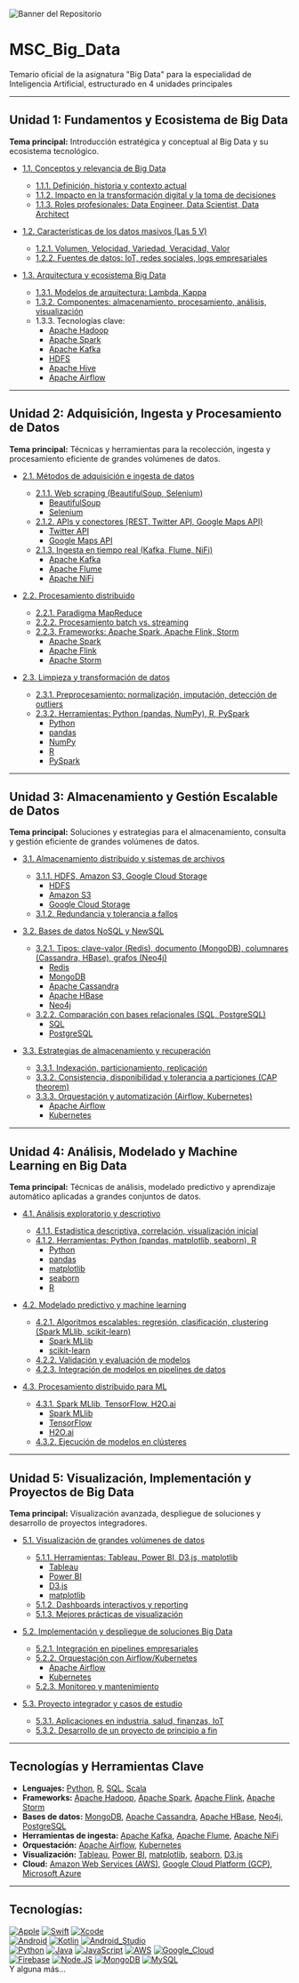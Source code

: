 ![Banner del Repositorio](bannerPortada.jpeg)

# MSC_Big_Data
Temario oficial de la asignatura "Big Data" para la especialidad de Inteligencia Artificial, estructurado en 4 unidades principales

---
## Unidad 1: Fundamentos y Ecosistema de Big Data

**Tema principal:** Introducción estratégica y conceptual al Big Data y su ecosistema tecnológico.

- [1.1. Conceptos y relevancia de Big Data](subtemas/1.1-conceptos-relevancia.md)  
  - [1.1.1. Definición, historia y contexto actual](subtemas/1.1.1-definicion-historia.md)
  - [1.1.2. Impacto en la transformación digital y la toma de decisiones](subtemas/1.1.2-impacto-transformacion.md)
  - [1.1.3. Roles profesionales: Data Engineer, Data Scientist, Data Architect](subtemas/1.1.3-roles-profesionales.md)

- [1.2. Características de los datos masivos (Las 5 V)](subtemas/1.2-caracteristicas-5v.md)  
  - [1.2.1. Volumen, Velocidad, Variedad, Veracidad, Valor](subtemas/1.2.1-5v.md)
  - [1.2.2. Fuentes de datos: IoT, redes sociales, logs empresariales](subtemas/1.2.2-fuentes-datos.md)

- [1.3. Arquitectura y ecosistema Big Data](subtemas/1.3-arquitectura-ecosistema.md)  
  - [1.3.1. Modelos de arquitectura: Lambda, Kappa](subtemas/1.3.1-modelos-arquitectura.md)
  - [1.3.2. Componentes: almacenamiento, procesamiento, análisis, visualización](subtemas/1.3.2-componentes.md)
  - 1.3.3. Tecnologías clave: 
    - [Apache Hadoop](https://hadoop.apache.org)
    - [Apache Spark](https://spark.apache.org)
    - [Apache Kafka](https://kafka.apache.org)
    - [HDFS](https://hadoop.apache.org/docs/stable/hadoop-project-dist/hadoop-hdfs/HdfsUserGuide.html)
    - [Apache Hive](https://hive.apache.org)
    - [Apache Airflow](https://airflow.apache.org)

---

## Unidad 2: Adquisición, Ingesta y Procesamiento de Datos

**Tema principal:** Técnicas y herramientas para la recolección, ingesta y procesamiento eficiente de grandes volúmenes de datos.

- [2.1. Métodos de adquisición e ingesta de datos](subtemas/2.1-adquisicion-ingesta.md)  
  - [2.1.1. Web scraping (BeautifulSoup, Selenium)](subtemas/2.1.1-web-scraping.md)
    - [BeautifulSoup](https://www.crummy.com/software/BeautifulSoup/)
    - [Selenium](https://www.selenium.dev/)
  - [2.1.2. APIs y conectores (REST, Twitter API, Google Maps API)](subtemas/2.1.2-apis-conectores.md)
    - [Twitter API](https://developer.twitter.com/en/docs)
    - [Google Maps API](https://developers.google.com/maps/documentation)
  - [2.1.3. Ingesta en tiempo real (Kafka, Flume, NiFi)](subtemas/2.1.3-ingesta-tiempo-real.md)
    - [Apache Kafka](https://kafka.apache.org)
    - [Apache Flume](https://flume.apache.org)
    - [Apache NiFi](https://nifi.apache.org)

- [2.2. Procesamiento distribuido](subtemas/2.2-procesamiento-distribuido.md)  
  - [2.2.1. Paradigma MapReduce](subtemas/2.2.1-mapreduce.md)
  - [2.2.2. Procesamiento batch vs. streaming](subtemas/2.2.2-batch-streaming.md)
  - [2.2.3. Frameworks: Apache Spark, Apache Flink, Storm](subtemas/2.2.3-frameworks.md)
    - [Apache Spark](https://spark.apache.org)
    - [Apache Flink](https://flink.apache.org)
    - [Apache Storm](https://storm.apache.org)

- [2.3. Limpieza y transformación de datos](subtemas/2.3-limpieza-transformacion.md)  
  - [2.3.1. Preprocesamiento: normalización, imputación, detección de outliers](subtemas/2.3.1-preprocesamiento.md)
  - [2.3.2. Herramientas: Python (pandas, NumPy), R, PySpark](subtemas/2.3.2-herramientas.md)
    - [Python](https://www.python.org)
    - [pandas](https://pandas.pydata.org/)
    - [NumPy](https://numpy.org/)
    - [R](https://www.r-project.org)
    - [PySpark](https://spark.apache.org/docs/latest/api/python/)

---

## Unidad 3: Almacenamiento y Gestión Escalable de Datos

**Tema principal:** Soluciones y estrategias para el almacenamiento, consulta y gestión eficiente de grandes volúmenes de datos.

- [3.1. Almacenamiento distribuido y sistemas de archivos](subtemas/3.1-almacenamiento-distribuido.md)  
  - [3.1.1. HDFS, Amazon S3, Google Cloud Storage](subtemas/3.1.1-hdfs-s3-gcs.md)
    - [HDFS](https://hadoop.apache.org/docs/stable/hadoop-project-dist/hadoop-hdfs/HdfsUserGuide.html)
    - [Amazon S3](https://aws.amazon.com/s3/)
    - [Google Cloud Storage](https://cloud.google.com/storage)
  - [3.1.2. Redundancia y tolerancia a fallos](subtemas/3.1.2-redundancia-tolerancia.md)

- [3.2. Bases de datos NoSQL y NewSQL](subtemas/3.2-bases-nosql-newsql.md)  
  - [3.2.1. Tipos: clave-valor (Redis), documento (MongoDB), columnares (Cassandra, HBase), grafos (Neo4j)](subtemas/3.2.1-tipos-nosql.md)
    - [Redis](https://redis.io)
    - [MongoDB](https://www.mongodb.com)
    - [Apache Cassandra](https://cassandra.apache.org)
    - [Apache HBase](https://hbase.apache.org)
    - [Neo4j](https://neo4j.com)
  - [3.2.2. Comparación con bases relacionales (SQL, PostgreSQL)](subtemas/3.2.2-comparacion-sql.md)
    - [SQL](https://www.sql.org)
    - [PostgreSQL](https://www.postgresql.org)

- [3.3. Estrategias de almacenamiento y recuperación](subtemas/3.3-estrategias-almacenamiento.md)  
  - [3.3.1. Indexación, particionamiento, replicación](subtemas/3.3.1-indexacion-particionamiento.md)
  - [3.3.2. Consistencia, disponibilidad y tolerancia a particiones (CAP theorem)](subtemas/3.3.2-cap-theorem.md)
  - [3.3.3. Orquestación y automatización (Airflow, Kubernetes)](subtemas/3.3.3-orquestacion-automatizacion.md)
    - [Apache Airflow](https://airflow.apache.org)
    - [Kubernetes](https://kubernetes.io)

---

## Unidad 4: Análisis, Modelado y Machine Learning en Big Data

**Tema principal:** Técnicas de análisis, modelado predictivo y aprendizaje automático aplicadas a grandes conjuntos de datos.

- [4.1. Análisis exploratorio y descriptivo](subtemas/4.1-analisis-exploratorio.md)  
  - [4.1.1. Estadística descriptiva, correlación, visualización inicial](subtemas/4.1.1-estadistica-correlacion.md)
  - [4.1.2. Herramientas: Python (pandas, matplotlib, seaborn), R](subtemas/4.1.2-herramientas.md)
    - [Python](https://www.python.org)
    - [pandas](https://pandas.pydata.org/)
    - [matplotlib](https://matplotlib.org)
    - [seaborn](https://seaborn.pydata.org)
    - [R](https://www.r-project.org)

- [4.2. Modelado predictivo y machine learning](subtemas/4.2-modelado-ml.md)  
  - [4.2.1. Algoritmos escalables: regresión, clasificación, clustering (Spark MLlib, scikit-learn)](subtemas/4.2.1-algoritmos-escalables.md)
    - [Spark MLlib](https://spark.apache.org/mllib/)
    - [scikit-learn](https://scikit-learn.org)
  - [4.2.2. Validación y evaluación de modelos](subtemas/4.2.2-validacion-evaluacion.md)
  - [4.2.3. Integración de modelos en pipelines de datos](subtemas/4.2.3-integracion-pipelines.md)

- [4.3. Procesamiento distribuido para ML](subtemas/4.3-ml-distribuido.md)  
  - [4.3.1. Spark MLlib, TensorFlow, H2O.ai](subtemas/4.3.1-spark-tensorflow-h2o.md)
    - [Spark MLlib](https://spark.apache.org/mllib/)
    - [TensorFlow](https://www.tensorflow.org)
    - [H2O.ai](https://www.h2o.ai)
  - [4.3.2. Ejecución de modelos en clústeres](subtemas/4.3.2-ejecucion-cluster.md)

---

## Unidad 5: Visualización, Implementación y Proyectos de Big Data

**Tema principal:** Visualización avanzada, despliegue de soluciones y desarrollo de proyectos integradores.

- [5.1. Visualización de grandes volúmenes de datos](subtemas/5.1-visualizacion.md)  
  - [5.1.1. Herramientas: Tableau, Power BI, D3.js, matplotlib](subtemas/5.1.1-herramientas-visualizacion.md)
    - [Tableau](https://www.tableau.com)
    - [Power BI](https://powerbi.microsoft.com)
    - [D3.js](https://d3js.org)
    - [matplotlib](https://matplotlib.org)
  - [5.1.2. Dashboards interactivos y reporting](subtemas/5.1.2-dashboards-reporting.md)
  - [5.1.3. Mejores prácticas de visualización](subtemas/5.1.3-mejores-practicas.md)

- [5.2. Implementación y despliegue de soluciones Big Data](subtemas/5.2-despliegue.md)  
  - [5.2.1. Integración en pipelines empresariales](subtemas/5.2.1-integracion-pipelines.md)
  - [5.2.2. Orquestación con Airflow/Kubernetes](subtemas/5.2.2-orquestacion.md)
    - [Apache Airflow](https://airflow.apache.org)
    - [Kubernetes](https://kubernetes.io)
  - [5.2.3. Monitoreo y mantenimiento](subtemas/5.2.3-monitoreo-mantenimiento.md)

- [5.3. Proyecto integrador y casos de estudio](subtemas/5.3-proyecto-integrador.md)  
  - [5.3.1. Aplicaciones en industria, salud, finanzas, IoT](subtemas/5.3.1-aplicaciones.md)
  - [5.3.2. Desarrollo de un proyecto de principio a fin](subtemas/5.3.2-proyecto-fin.md)

---

## Tecnologías y Herramientas Clave

- **Lenguajes:** [Python](https://www.python.org), [R](https://www.r-project.org), [SQL](https://www.sql.org), [Scala](https://www.scala-lang.org)
- **Frameworks:** [Apache Hadoop](https://hadoop.apache.org), [Apache Spark](https://spark.apache.org), [Apache Flink](https://flink.apache.org), [Apache Storm](https://storm.apache.org)
- **Bases de datos:** [MongoDB](https://www.mongodb.com), [Apache Cassandra](https://cassandra.apache.org), [Apache HBase](https://hbase.apache.org), [Neo4j](https://neo4j.com), [PostgreSQL](https://www.postgresql.org)
- **Herramientas de ingesta:** [Apache Kafka](https://kafka.apache.org), [Apache Flume](https://flume.apache.org), [Apache NiFi](https://nifi.apache.org)
- **Orquestación:** [Apache Airflow](https://airflow.apache.org), [Kubernetes](https://kubernetes.io)
- **Visualización:** [Tableau](https://www.tableau.com), [Power BI](https://powerbi.microsoft.com), [matplotlib](https://matplotlib.org), [seaborn](https://seaborn.pydata.org), [D3.js](https://d3js.org)
- **Cloud:** [Amazon Web Services (AWS)](https://aws.amazon.com), [Google Cloud Platform (GCP)](https://cloud.google.com), [Microsoft Azure](https://azure.microsoft.com)

---

## Tecnologías:
[![Apple](https://img.shields.io/badge/iOS-999999?style=for-the-badge&logo=apple&logoColor=white&labelColor=101010)]()
[![Swift](https://img.shields.io/badge/Swift-FA7343?style=for-the-badge&logo=swift&logoColor=white&labelColor=101010)]()
[![Xcode](https://img.shields.io/badge/Xcode-1575F9?style=for-the-badge&logo=xcode&logoColor=white&labelColor=101010)]()
</br>
[![Android](https://img.shields.io/badge/Android-3DDC84?style=for-the-badge&logo=android&logoColor=white&labelColor=101010)]()
[![Kotlin](https://img.shields.io/badge/Kotlin-0095D5?style=for-the-badge&logo=kotlin&logoColor=white&labelColor=101010)]()
[![Android_Studio](https://img.shields.io/badge/Android_Studio-3DDC84?style=for-the-badge&logo=android-studio&logoColor=white&labelColor=101010)]()
</br>
[![Python](https://img.shields.io/badge/Python-yellow?style=for-the-badge&logo=python&logoColor=white&labelColor=101010)]()
[![Java](https://img.shields.io/badge/Java-007396?style=for-the-badge&logo=java&logoColor=white&labelColor=101010)]()
[![JavaScript](https://img.shields.io/badge/JavaScript-F7DF1E?style=for-the-badge&logo=javascript&logoColor=white&labelColor=101010)]()
[![AWS](https://img.shields.io/badge/AWS-232F3E?style=for-the-badge&logo=amazon-aws&logoColor=white&labelColor=101010)]()
[![Google_Cloud](https://img.shields.io/badge/Google_Cloud-4285F4?style=for-the-badge&logo=googlecloud&logoColor=white&labelColor=101010)]()
</br>
[![Firebase](https://img.shields.io/badge/Firebase-FFCA28?style=for-the-badge&logo=firebase&logoColor=white&labelColor=101010)]()
[![Node.JS](https://img.shields.io/badge/Node.JS-339933?style=for-the-badge&logo=node.js&logoColor=white&labelColor=101010)]()
[![MongoDB](https://img.shields.io/badge/MongoDB-47A248?style=for-the-badge&logo=mongodb&logoColor=white&labelColor=101010)]()
[![MySQL](https://img.shields.io/badge/MySQL-4479A1?style=for-the-badge&logo=mysql&logoColor=white&labelColor=101010)]()
</br>
Y alguna más...
